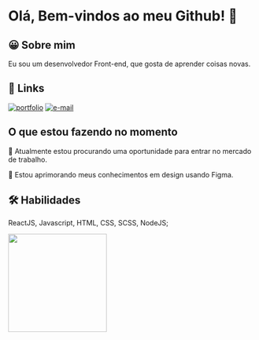 
# Olá, Bem-vindos ao meu Github! 👋


## 😀 Sobre mim
Eu sou um desenvolvedor Front-end, que gosta de aprender coisas novas.

## 🔗 Links
[![portfolio](https://img.shields.io/badge/my_portfolio-000?style=for-the-badge&logo=ko-fi&logoColor=white)](https://erickportifolio.netlify.app)
[![e-mail](https://img.shields.io/badge/email-d63c3c?style=for-the-badge&logo=ko-fi&logoColor=white)](erickc.contato@gmail.com)

## O que estou fazendo no momento
🚀 Atualmente estou procurando uma oportunidade para entrar no mercado de trabalho.

🧠 Estou aprimorando meus conhecimentos em design usando Figma.

## 🛠 Habilidades
ReactJS, Javascript, HTML, CSS, SCSS, NodeJS;

<a href="https://github.com/UnknownPerson66/convoychat">
  <img height=200 align="center" src="https://github-readme-stats.vercel.app/api/top-langs?username=UnknownPerson66&layout=compact&langs_count=8&theme=dracula&title_color=fff&card_width=320" />
</a>
